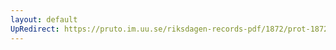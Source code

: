 ```yaml
---
layout: default
UpRedirect: https://pruto.im.uu.se/riksdagen-records-pdf/1872/prot-1872--fk--120/prot-1872--fk--120_002.pdf
---
```

